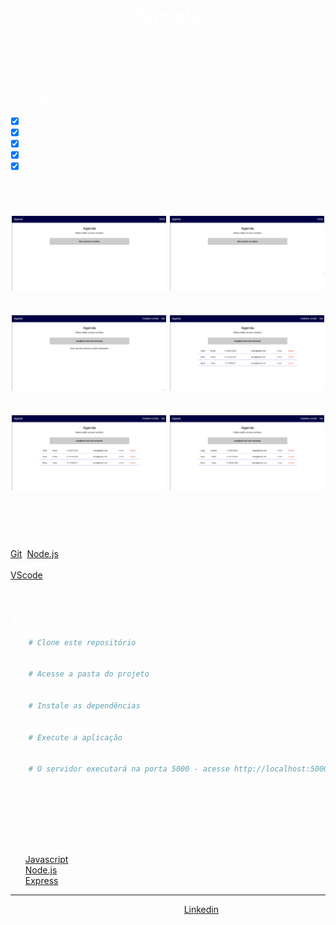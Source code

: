 <style>
    *{
        color: white;
    }
</style>

<h1 align="center">Agenda</h1>

<p align="center">Este é um projeto de uma agenda de contatos que fiz com algumas tecnologias de back-end.</p>
<br>

### ✨ Features

- [x] Cadastrar e logar um usuário
- [x] Cadastrar contatos e listar na tela
- [x] Deslogar usuários
- [x] Deletar contatos
- [x] Editar contatos

<br>

<h1 align="center">
    <img style="width:49%" align="center" alt="readme" src="./frontend/img/Animação.gif">
    <img style="width:49%" align="center" alt="readme" src="./frontend/img/Animação2.gif">
</h1>

<h1 align="center">
    <img style="width:49%" align="center" alt="readme" src="./frontend/img/Animação3.gif">
    <img style="width:49%" align="center" alt="readme" src="./frontend/img/Animação4.gif">
</h1>


<h1 align="center">
    <img style="width:49%" align="center" alt="readme" src="./frontend/img/Animação4.gif">
    <img style="width:49%" align="center" alt="readme" src="./frontend/img/Animação6.gif">
</h1>

### Pré-requisitos

Os pré-requisitos para rodar essa aplicação na sua máquina é ter as seguintes ferramentas:<br>
[Git](https://git-scm.com), [Node.js](https://nodejs.org/en/).<br>
Além disso é bom que tenha um editor para trablhar com o código como [VScode](https://code.visualstudio.com/)

<br>

### 🎲 Rodando a aplicação

```bash
    # Clone este repositório
    $ git clone https://github.com/Kakaziu/Agenda

    # Acesse a pasta do projeto
    $ cd agenda

    # Instale as dependências
    $ npm i

    # Execute a aplicação
    $ npm start 

    # O servidor executará na porta 5000 - acesse http://localhost:5000
```
<br>

### 🛠️ Tecnologias

As seguintes ferramentas forma ultilizadas no projeto:

- [Javascript](https://www.javascript.com)
- [Node.js](https://nodejs.org/en/)
- [Express](http://expressjs.com/pt-br/)

<hr>

Feito por Kakaziu (Kauã Ferreira Borba) 🖤 [Linkedin](https://www.linkedin.com/in/kau%C3%A3-borba-390946235/)





